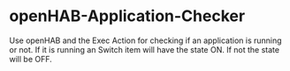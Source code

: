 # openHAB-Application-Checker
Use openHAB and the Exec Action for checking if an application is running or not. If it is running an Switch item will have the state ON. If not the state will be OFF.
